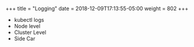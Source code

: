 +++
title = "Logging"
date = 2018-12-09T17:13:55-05:00
weight = 802
+++

* kubectl logs
* Node level
* Cluster Level
* Side Car